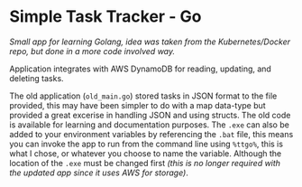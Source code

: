 # Simple Task Tracker - Go

_Small app for learning Golang, idea was taken from the Kubernetes/Docker repo, but done in a more code involved way._

Application integrates with AWS DynamoDB for reading, updating, and deleting tasks.

The old application (`old_main.go`) stored tasks in JSON format to the file provided, this may have been simpler to do with a map data-type but provided
a great excerise in handling JSON and using structs. The old code is available for learning and documentation purposes. The `.exe` can also be added to your environment variables by referencing the `.bat` file, this means you can invoke the app to run from the command line using `%ttgo%`, this is what I chose, or whatever you choose to name the variable. Although the location of the `.exe` must be changed first _(this is no longer required with the updated app since it uses AWS for storage)_.

